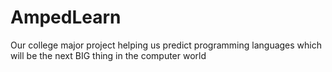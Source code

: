 # AmpedLearn
Our college major project helping us predict programming languages which will be the next BIG thing in the computer world

